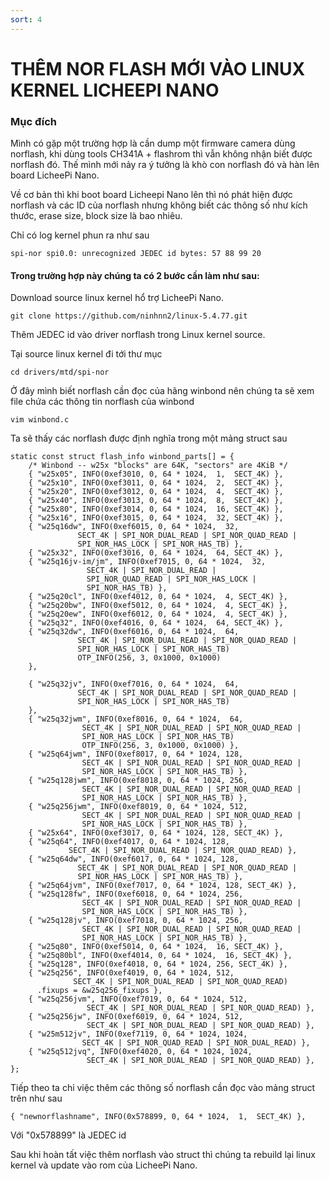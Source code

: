 ```yaml
---
sort: 4
---
```


# THÊM NOR FLASH MỚI VÀO LINUX KERNEL LICHEEPI NANO

### Mục đích

Mình có gặp một trường hợp là cần dump một firmware camera dùng norflash, khi dùng tools
CH341A + flashrom thì vẫn không nhận biết được norflash đó. Thế mình mới nảy ra ý tưởng
là khò con norflash đó và hàn lên board LicheePi Nano.

Về cơ bản thì khi boot board Licheepi Nano lên thì nó phát hiện được norflash và các ID của
norflash nhưng không biết các thông số như kích thước, erase size, block size là bao nhiêu.

Chỉ có log kernel phun ra như sau

```shell
spi-nor spi0.0: unrecognized JEDEC id bytes: 57 88 99 20
```

#### Trong trường hợp này chúng ta có 2 bước cần làm như sau:

Download source linux kernel hổ trợ LicheePi Nano.

```shell
git clone https://github.com/ninhnn2/linux-5.4.77.git
```

Thêm JEDEC id vào driver norflash trong Linux kernel source.

Tại source linux kernel đi tới thư mục

```shell
cd drivers/mtd/spi-nor
```

Ở đây mình biết norflash cần đọc của hãng winbond nên chúng ta sẽ xem file chứa các
thông tin norflash của winbond

```shell
vim winbond.c
```
Ta sẽ thấy các norflash được định nghĩa trong một mảng struct sau

```shell
static const struct flash_info winbond_parts[] = {
	/* Winbond -- w25x "blocks" are 64K, "sectors" are 4KiB */
	{ "w25x05", INFO(0xef3010, 0, 64 * 1024,  1,  SECT_4K) },
	{ "w25x10", INFO(0xef3011, 0, 64 * 1024,  2,  SECT_4K) },
	{ "w25x20", INFO(0xef3012, 0, 64 * 1024,  4,  SECT_4K) },
	{ "w25x40", INFO(0xef3013, 0, 64 * 1024,  8,  SECT_4K) },
	{ "w25x80", INFO(0xef3014, 0, 64 * 1024,  16, SECT_4K) },
	{ "w25x16", INFO(0xef3015, 0, 64 * 1024,  32, SECT_4K) },
	{ "w25q16dw", INFO(0xef6015, 0, 64 * 1024,  32,
			   SECT_4K | SPI_NOR_DUAL_READ | SPI_NOR_QUAD_READ |
			   SPI_NOR_HAS_LOCK | SPI_NOR_HAS_TB) },
	{ "w25x32", INFO(0xef3016, 0, 64 * 1024,  64, SECT_4K) },
	{ "w25q16jv-im/jm", INFO(0xef7015, 0, 64 * 1024,  32,
				 SECT_4K | SPI_NOR_DUAL_READ |
				 SPI_NOR_QUAD_READ | SPI_NOR_HAS_LOCK |
				 SPI_NOR_HAS_TB) },
	{ "w25q20cl", INFO(0xef4012, 0, 64 * 1024,  4, SECT_4K) },
	{ "w25q20bw", INFO(0xef5012, 0, 64 * 1024,  4, SECT_4K) },
	{ "w25q20ew", INFO(0xef6012, 0, 64 * 1024,  4, SECT_4K) },
	{ "w25q32", INFO(0xef4016, 0, 64 * 1024,  64, SECT_4K) },
	{ "w25q32dw", INFO(0xef6016, 0, 64 * 1024,  64,
			   SECT_4K | SPI_NOR_DUAL_READ | SPI_NOR_QUAD_READ |
			   SPI_NOR_HAS_LOCK | SPI_NOR_HAS_TB)
			   OTP_INFO(256, 3, 0x1000, 0x1000)
	},

	{ "w25q32jv", INFO(0xef7016, 0, 64 * 1024,  64,
			   SECT_4K | SPI_NOR_DUAL_READ | SPI_NOR_QUAD_READ |
			   SPI_NOR_HAS_LOCK | SPI_NOR_HAS_TB)
	},
	{ "w25q32jwm", INFO(0xef8016, 0, 64 * 1024,  64,
			    SECT_4K | SPI_NOR_DUAL_READ | SPI_NOR_QUAD_READ |
			    SPI_NOR_HAS_LOCK | SPI_NOR_HAS_TB)
			    OTP_INFO(256, 3, 0x1000, 0x1000) },
	{ "w25q64jwm", INFO(0xef8017, 0, 64 * 1024, 128,
			    SECT_4K | SPI_NOR_DUAL_READ | SPI_NOR_QUAD_READ |
			    SPI_NOR_HAS_LOCK | SPI_NOR_HAS_TB) },
	{ "w25q128jwm", INFO(0xef8018, 0, 64 * 1024, 256,
			    SECT_4K | SPI_NOR_DUAL_READ | SPI_NOR_QUAD_READ |
			    SPI_NOR_HAS_LOCK | SPI_NOR_HAS_TB) },
	{ "w25q256jwm", INFO(0xef8019, 0, 64 * 1024, 512,
			    SECT_4K | SPI_NOR_DUAL_READ | SPI_NOR_QUAD_READ |
			    SPI_NOR_HAS_LOCK | SPI_NOR_HAS_TB) },
	{ "w25x64", INFO(0xef3017, 0, 64 * 1024, 128, SECT_4K) },
	{ "w25q64", INFO(0xef4017, 0, 64 * 1024, 128,
			 SECT_4K | SPI_NOR_DUAL_READ | SPI_NOR_QUAD_READ) },
	{ "w25q64dw", INFO(0xef6017, 0, 64 * 1024, 128,
			   SECT_4K | SPI_NOR_DUAL_READ | SPI_NOR_QUAD_READ |
			   SPI_NOR_HAS_LOCK | SPI_NOR_HAS_TB) },
	{ "w25q64jvm", INFO(0xef7017, 0, 64 * 1024, 128, SECT_4K) },
	{ "w25q128fw", INFO(0xef6018, 0, 64 * 1024, 256,
			    SECT_4K | SPI_NOR_DUAL_READ | SPI_NOR_QUAD_READ |
			    SPI_NOR_HAS_LOCK | SPI_NOR_HAS_TB) },
	{ "w25q128jv", INFO(0xef7018, 0, 64 * 1024, 256,
			    SECT_4K | SPI_NOR_DUAL_READ | SPI_NOR_QUAD_READ |
			    SPI_NOR_HAS_LOCK | SPI_NOR_HAS_TB) },
	{ "w25q80", INFO(0xef5014, 0, 64 * 1024,  16, SECT_4K) },
	{ "w25q80bl", INFO(0xef4014, 0, 64 * 1024,  16, SECT_4K) },
	{ "w25q128", INFO(0xef4018, 0, 64 * 1024, 256, SECT_4K) },
	{ "w25q256", INFO(0xef4019, 0, 64 * 1024, 512,
			  SECT_4K | SPI_NOR_DUAL_READ | SPI_NOR_QUAD_READ)
	  .fixups = &w25q256_fixups },
	{ "w25q256jvm", INFO(0xef7019, 0, 64 * 1024, 512,
			     SECT_4K | SPI_NOR_DUAL_READ | SPI_NOR_QUAD_READ) },
	{ "w25q256jw", INFO(0xef6019, 0, 64 * 1024, 512,
			     SECT_4K | SPI_NOR_DUAL_READ | SPI_NOR_QUAD_READ) },
	{ "w25m512jv", INFO(0xef7119, 0, 64 * 1024, 1024,
			    SECT_4K | SPI_NOR_QUAD_READ | SPI_NOR_DUAL_READ) },
	{ "w25q512jvq", INFO(0xef4020, 0, 64 * 1024, 1024,
			     SECT_4K | SPI_NOR_DUAL_READ | SPI_NOR_QUAD_READ) },
};
```

Tiếp theo ta chỉ việc thêm các thông số norflash cần đọc vào mảng struct trên như sau

```shell
{ "newnorflashname", INFO(0x578899, 0, 64 * 1024,  1,  SECT_4K) },
```

Với "0x578899" là JEDEC id

Sau khi hoàn tất việc thêm norflash vào struct thì chúng ta rebuild lại linux kernel
và update vào rom của LicheePi Nano.


